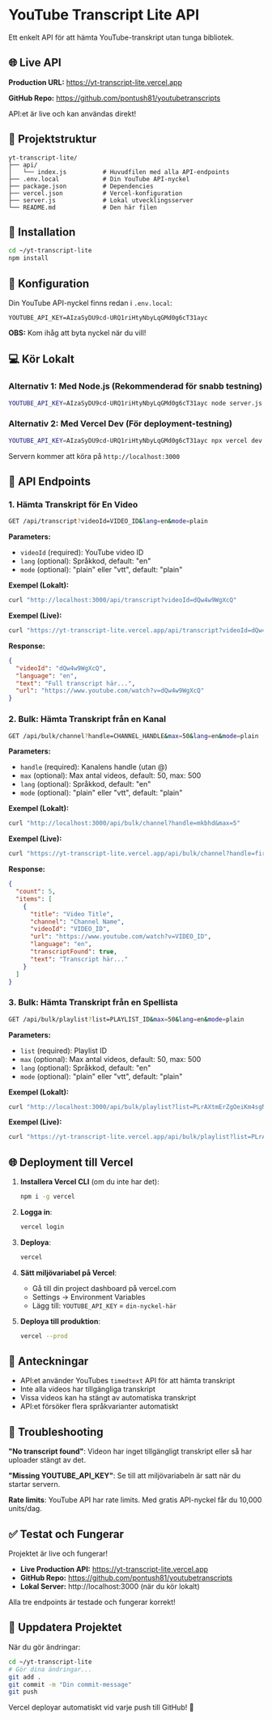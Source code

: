 # YouTube Transcript Lite API

Ett enkelt API för att hämta YouTube-transkript utan tunga bibliotek.

## 🌐 Live API

**Production URL:** https://yt-transcript-lite.vercel.app

**GitHub Repo:** https://github.com/pontush81/youtubetranscripts

API:et är live och kan användas direkt!

## 📁 Projektstruktur

```
yt-transcript-lite/
├── api/
│   └── index.js          # Huvudfilen med alla API-endpoints
├── .env.local            # Din YouTube API-nyckel
├── package.json          # Dependencies
├── vercel.json           # Vercel-konfiguration
├── server.js             # Lokal utvecklingsserver
└── README.md             # Den här filen
```

## 🚀 Installation

```bash
cd ~/yt-transcript-lite
npm install
```

## 🔑 Konfiguration

Din YouTube API-nyckel finns redan i `.env.local`:
```
YOUTUBE_API_KEY=AIzaSyDU9cd-URQ1riHtyNbyLqGMd0g6cT31ayc
```

**OBS:** Kom ihåg att byta nyckel när du vill!

## 💻 Kör Lokalt

### Alternativ 1: Med Node.js (Rekommenderad för snabb testning)
```bash
YOUTUBE_API_KEY=AIzaSyDU9cd-URQ1riHtyNbyLqGMd0g6cT31ayc node server.js
```

### Alternativ 2: Med Vercel Dev (För deployment-testning)
```bash
YOUTUBE_API_KEY=AIzaSyDU9cd-URQ1riHtyNbyLqGMd0g6cT31ayc npx vercel dev
```

Servern kommer att köra på `http://localhost:3000`

## 📡 API Endpoints

### 1. **Hämta Transkript för En Video**
```bash
GET /api/transcript?videoId=VIDEO_ID&lang=en&mode=plain
```

**Parameters:**
- `videoId` (required): YouTube video ID
- `lang` (optional): Språkkod, default: "en"
- `mode` (optional): "plain" eller "vtt", default: "plain"

**Exempel (Lokalt):**
```bash
curl "http://localhost:3000/api/transcript?videoId=dQw4w9WgXcQ"
```

**Exempel (Live):**
```bash
curl "https://yt-transcript-lite.vercel.app/api/transcript?videoId=dQw4w9WgXcQ"
```

**Response:**
```json
{
  "videoId": "dQw4w9WgXcQ",
  "language": "en",
  "text": "Full transcript här...",
  "url": "https://www.youtube.com/watch?v=dQw4w9WgXcQ"
}
```

### 2. **Bulk: Hämta Transkript från en Kanal**
```bash
GET /api/bulk/channel?handle=CHANNEL_HANDLE&max=50&lang=en&mode=plain
```

**Parameters:**
- `handle` (required): Kanalens handle (utan @)
- `max` (optional): Max antal videos, default: 50, max: 500
- `lang` (optional): Språkkod, default: "en"
- `mode` (optional): "plain" eller "vtt", default: "plain"

**Exempel (Lokalt):**
```bash
curl "http://localhost:3000/api/bulk/channel?handle=mkbhd&max=5"
```

**Exempel (Live):**
```bash
curl "https://yt-transcript-lite.vercel.app/api/bulk/channel?handle=fireship&max=5"
```

**Response:**
```json
{
  "count": 5,
  "items": [
    {
      "title": "Video Title",
      "channel": "Channel Name",
      "videoId": "VIDEO_ID",
      "url": "https://www.youtube.com/watch?v=VIDEO_ID",
      "language": "en",
      "transcriptFound": true,
      "text": "Transcript här..."
    }
  ]
}
```

### 3. **Bulk: Hämta Transkript från en Spellista**
```bash
GET /api/bulk/playlist?list=PLAYLIST_ID&max=50&lang=en&mode=plain
```

**Parameters:**
- `list` (required): Playlist ID
- `max` (optional): Max antal videos, default: 50, max: 500
- `lang` (optional): Språkkod, default: "en"
- `mode` (optional): "plain" eller "vtt", default: "plain"

**Exempel (Lokalt):**
```bash
curl "http://localhost:3000/api/bulk/playlist?list=PLrAXtmErZgOeiKm4sgNOknGvNjby9efdf&max=5"
```

**Exempel (Live):**
```bash
curl "https://yt-transcript-lite.vercel.app/api/bulk/playlist?list=PLrAXtmErZgOeiKm4sgNOknGvNjby9efdf&max=5"
```

## 🌐 Deployment till Vercel

1. **Installera Vercel CLI** (om du inte har det):
   ```bash
   npm i -g vercel
   ```

2. **Logga in**:
   ```bash
   vercel login
   ```

3. **Deploya**:
   ```bash
   vercel
   ```

4. **Sätt miljövariabel på Vercel**:
   - Gå till din project dashboard på vercel.com
   - Settings → Environment Variables
   - Lägg till: `YOUTUBE_API_KEY` = `din-nyckel-här`

5. **Deploya till produktion**:
   ```bash
   vercel --prod
   ```

## 📝 Anteckningar

- API:et använder YouTubes `timedtext` API för att hämta transkript
- Inte alla videos har tillgängliga transkript
- Vissa videos kan ha stängt av automatiska transkript
- API:et försöker flera språkvarianter automatiskt

## 🔧 Troubleshooting

**"No transcript found"**: Videon har inget tillgängligt transkript eller så har uploader stängt av det.

**"Missing YOUTUBE_API_KEY"**: Se till att miljövariabeln är satt när du startar servern.

**Rate limits**: YouTube API har rate limits. Med gratis API-nyckel får du 10,000 units/dag.

## ✅ Testat och Fungerar

Projektet är live och fungerar! 

- **Live Production API:** https://yt-transcript-lite.vercel.app
- **GitHub Repo:** https://github.com/pontush81/youtubetranscripts
- **Lokal Server:** http://localhost:3000 (när du kör lokalt)

Alla tre endpoints är testade och fungerar korrekt!

## 🔄 Uppdatera Projektet

När du gör ändringar:

```bash
cd ~/yt-transcript-lite
# Gör dina ändringar...
git add .
git commit -m "Din commit-message"
git push
```

Vercel deployar automatiskt vid varje push till GitHub! 🚀

